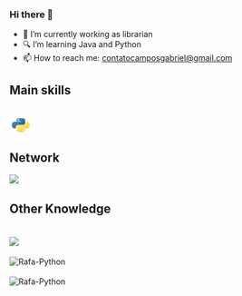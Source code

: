 ### Hi there 👋


- 🧰 I’m currently working as librarian
- 🔍 I’m learning Java and Python
- 📫 How to reach me: contatocamposgabriel@gmail.com


## Main skills
<div style="display: inline_block"><br>
  <img align="center" alt="Rafa-Python" height="30" width="40" src="https://raw.githubusercontent.com/devicons/devicon/master/icons/python/python-original.svg">
</div>

## Network
<div> 
  <a href="https://www.linkedin.com/in/gabrieldecampos/" target="_blank"><img src="https://img.shields.io/badge/-LinkedIn-%230077B5?style=for-the-badge&logo=linkedin&logoColor=white" target="_blank"></a> 

## Other Knowledge

<div style="display: inline_block"><br>
  <img align="center"
src="https://camo.githubusercontent.com/4a7c0b29478c7038b8cf53c72b63a5ccfa2308a04555f339f465e00547713163/68747470733a2f2f696d672e736869656c64732e696f2f62616467652f6d6963726f736f6674253230617a7572652d3030383944363f7374796c653d666f722d7468652d6261646765266c6f676f3d6d6963726f736f66742d617a757265266c6f676f436f6c6f723d7768697465">
</div>

<div style="display: inline_block"><br>
  <img align="center" alt="Rafa-Python" height="30" width="100" src="https://img.shields.io/badge/MySQL-005C84?style=for-the-badge&logo=mysql&logoColor=white">
</div>

<div style="display: inline_block"><br>
  <img align="center" alt="Rafa-Python" height="30" width="100" src="https://img.shields.io/badge/Google_Cloud-4285F4?style=for-the-badge&logo=google-cloud&logoColor=white">
</div>
